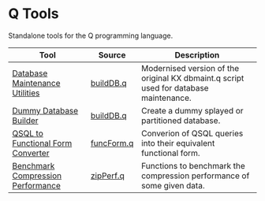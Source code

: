
# Q Tools

Standalone tools for the Q programming language.

| Tool | Source | Description |
| - | - | - |
| [Database Maintenance Utilities](docs/dbm.md) | [buildDB.q](src/dbm.q) | Modernised version of the original KX dbmaint.q script used for database maintenance. |
| [Dummy Database Builder](docs/buildDB.md) | [buildDB.q](src/buildDB.q) | Create a dummy splayed or partitioned database. |
| [QSQL to Functional Form Converter](docs/funcForm.md) | [funcForm.q](src/funcForm.q) | Converion of QSQL queries into their equivalent functional form. |
| [Benchmark Compression Performance](docs/zipPerf.md) | [zipPerf.q](src/zipPerf.q) | Functions to benchmark the compression performance of some given data. |
